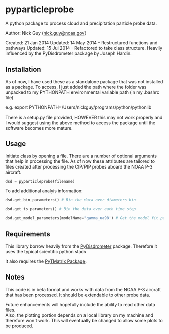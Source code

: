 pyparticleprobe
===============

A python package to process cloud and precipitation particle probe  data.

Author: Nick Guy (nick.guy@noaa.gov)

Created:  21 Jan 2014
Updated:  14 May 2014 – Restructured functions and pathways
Updated:  15 Jul 2014 - Refactored to take class structure.  Heavily influenced by the PyDisdrometer package by Joseph Hardin.

## Installation
As of now, I have used these as a standalone package that was not installed as a package.
To access, I just added the path where the folder was unpacked to my 
PYTHONPATH environmental variable path (in my .bashrc file)

e.g. export PYTHONPATH=/Users/nickguy/programs/python/pythonlib

There is a setup.py file provided, HOWEVER this may not work properly and I would suggest
 using the above method to access the package until the software becomes more mature.
 
## Usage
Initiate class by opening a file.  There are a number of optional arguments that help in processing the file.
As of now these attributes are tailored to files created after processing the CIP/PIP probes aboard the NOAA P-3 aircraft.

```python
dsd = pyparticleprobe(filename)
```

To add additional analyis information:
```python
dsd.get_bin_parameters() # Bin the data over diameters bin

dsd.get_ts_parameters() # Bin the data over each time step

dsd.get_model_parameters(modelName='gamma_ua98') # Get the model fit parameters, default uses gamma model as in Ulbrich and Atlas (1998)
```

## Requirements
This library borrow heavily from the [PyDisdrometer](https://github.com/josephhardinee/PyDisdrometer) package.
Therefore it uses the typical scientific python stack

It also requires the [PyTMatrix Package](https://github.com/jleinonen/pytmatrix).

## Notes
This code is in beta format and works with data from the NOAA P-3 aircraft that has been processed.  It should be extendable to other probe data.  

Future enhancements will hopefully include the ability to read other data files.  
Also, the plotting portion depends on a local library on my machine and therefore won't work.  This will eventually be changed to allow some plots to be produced.


